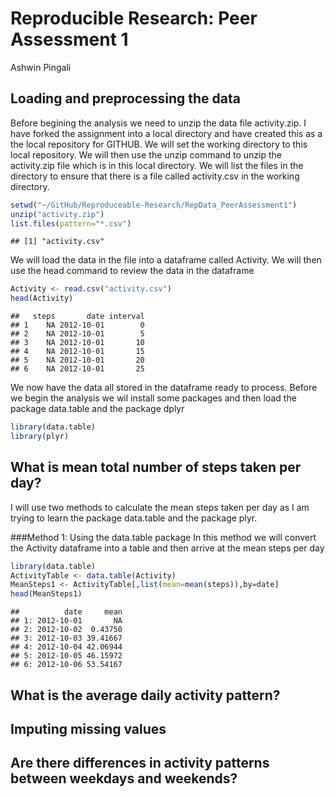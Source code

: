 # Reproducible Research: Peer Assessment 1
Ashwin Pingali  


## Loading and preprocessing the data
Before begining the analysis we need to unzip the data file activity.zip. I have forked the assignment into a local directory and have created this as a the local repository for GITHUB. 
We will set the working directory to this local repository. We will then use the unzip command to unzip the activity.zip file which is in this local directory.
We will list the files in the directory to ensure that there is a file called activity.csv in the working directory.


```r
setwd("~/GitHub/Reproduceable-Research/RepData_PeerAssessment1")
unzip("activity.zip")
list.files(pattern="*.csv")
```

```
## [1] "activity.csv"
```

We will load the data in the file into a dataframe called Activity.
We will then use the head command to review the data in the dataframe


```r
Activity <- read.csv("activity.csv")
head(Activity)
```

```
##   steps       date interval
## 1    NA 2012-10-01        0
## 2    NA 2012-10-01        5
## 3    NA 2012-10-01       10
## 4    NA 2012-10-01       15
## 5    NA 2012-10-01       20
## 6    NA 2012-10-01       25
```

We now have the data all stored in the dataframe ready to process.
Before we begin the analysis we wil install some packages and then load the package data.table and the package dplyr


```r
library(data.table)
library(plyr)
```

## What is mean total number of steps taken per day?
I will use two methods to calculate the mean steps taken per day as I am trying to learn the package data.table and the package plyr.

###Method 1: Using the data.table package
In this method we will convert the Activity dataframe into a table and then arrive at the mean steps per day


```r
library(data.table)
ActivityTable <- data.table(Activity)
MeanSteps1 <- ActivityTable[,list(mean=mean(steps)),by=date]
head(MeanSteps1)
```

```
##          date     mean
## 1: 2012-10-01       NA
## 2: 2012-10-02  0.43750
## 3: 2012-10-03 39.41667
## 4: 2012-10-04 42.06944
## 5: 2012-10-05 46.15972
## 6: 2012-10-06 53.54167
```






## What is the average daily activity pattern?



## Imputing missing values



## Are there differences in activity patterns between weekdays and weekends?
